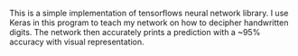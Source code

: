This is a simple implementation of tensorflows neural network library. I use Keras in this program to teach my network on how to decipher handwritten digits. The network then 
accurately prints a prediction with a ~95% accuracy with visual representation.
